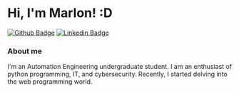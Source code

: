 # Hi, I'm Marlon! :D

[![Github Badge](https://img.shields.io/badge/-Github-000?style=flat-square&logo=Github&logoColor=white&link=https://github.com/MarlonMartins)](https://github.com/MarlonMartins)
[![Linkedin Badge](https://img.shields.io/badge/-LinkedIn-blue?style=flat-square&logo=Linkedin&logoColor=white&link=https://www.linkedin.com/in/marlonmartins-aut/)](https://www.linkedin.com/in/marlonmartins-aut/)

### About me
I'm an Automation Engineering undergraduate student. I am an enthusiast of python programming, IT, and cybersecurity. Recently, I started delving into the web programming world.
